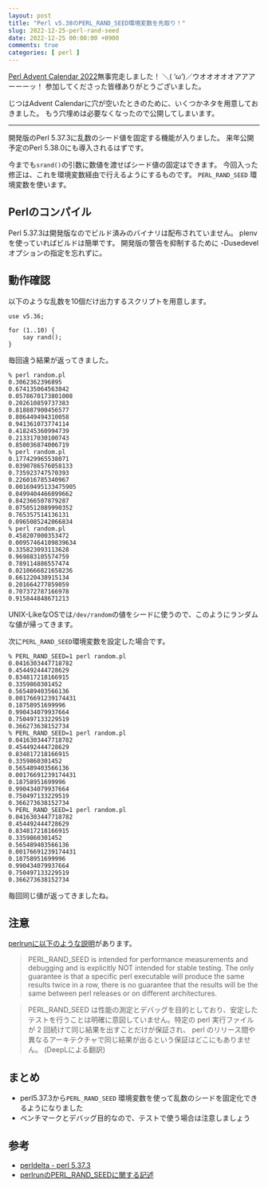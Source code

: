 ```yaml
---
layout: post
title: "Perl v5.38のPERL_RAND_SEED環境変数を先取り！"
slug: 2022-12-25-perl-rand-seed
date: 2022-12-25 00:00:00 +0900
comments: true
categories: [ perl ]
---
```


[Perl Advent Calendar 2022](https://qiita.com/advent-calendar/2022/perl)無事完走しました！
＼( ‘ω’)／ウオオオオオアアアーーーッ！
参加してくださった皆様ありがとうございました。

じつはAdvent Calendarに穴が空いたときのために、いくつかネタを用意しておきました。
もう穴埋めは必要なくなったので公開してしまいます。

-----

開発版のPerl 5.37.3に乱数のシード値を固定する機能が入りました。
来年公開予定のPerl 5.38.0にも導入されるはずです。

今までも`srand()`の引数に数値を渡せばシード値の固定はできます。
今回入った修正は、これを環境変数経由で行えるようにするものです。
`PERL_RAND_SEED` 環境変数を使います。

## Perlのコンパイル

Perl 5.37.3は開発版なのでビルド済みのバイナリは配布されていません。
plenvを使っていればビルドは簡単です。
開発版の警告を抑制するために -Dusedevelオプションの指定を忘れずに。

## 動作確認

以下のような乱数を10個だけ出力するスクリプトを用意します。

```
use v5.36;

for (1..10) {
    say rand();
}
```

毎回違う結果が返ってきました。

```
% perl random.pl
0.3062362396895
0.674135064563842
0.0578670173801008
0.202610859737383
0.818887900456577
0.806449494310058
0.941361073774114
0.418245360994739
0.213317030100743
0.850036874006719
% perl random.pl
0.177429965538071
0.0390786576058133
0.735923747570393
0.226016785340967
0.00169495133475905
0.0499404466099662
0.842366507879287
0.0750512089990352
0.765357514136131
0.0965085242066834
% perl random.pl
0.458207000353472
0.00957464109839634
0.335823093113628
0.969883105574759
0.789114886557474
0.0210666821658236
0.661220438915134
0.201664277859059
0.707372787166978
0.915844848671213
```

UNIX-LikeなOSでは`/dev/random`の値をシードに使うので、このようにランダムな値が帰ってきます。

次に`PERL_RAND_SEED`環境変数を設定した場合です。

```
% PERL_RAND_SEED=1 perl random.pl
0.0416303447718782
0.454492444728629
0.834817218166915
0.3359860301452
0.565489403566136
0.00176691239174431
0.18758951699996
0.990434079937664
0.750497133229519
0.366273638152734
% PERL_RAND_SEED=1 perl random.pl
0.0416303447718782
0.454492444728629
0.834817218166915
0.3359860301452
0.565489403566136
0.00176691239174431
0.18758951699996
0.990434079937664
0.750497133229519
0.366273638152734
% PERL_RAND_SEED=1 perl random.pl
0.0416303447718782
0.454492444728629
0.834817218166915
0.3359860301452
0.565489403566136
0.00176691239174431
0.18758951699996
0.990434079937664
0.750497133229519
0.366273638152734
```

毎回同じ値が返ってきましたね。

## 注意

[perlrunに以下のような説明](https://metacpan.org/release/NEILB/perl-5.37.3/view/pod/perlrun.pod#PERL_RAND_SEED)があります。

> PERL_RAND_SEED is intended for performance measurements and debugging and is explicitly NOT intended for stable testing. The only guarantee is that a specific perl executable will produce the same results twice in a row, there is no guarantee that the results will be the same between perl releases or on different architectures.

> PERL_RAND_SEED は性能の測定とデバッグを目的としており、安定したテストを行うことは明確に意図していません。特定の perl 実行ファイルが 2 回続けて同じ結果を出すことだけが保証され、 perl のリリース間や異なるアーキテクチャで同じ結果が出るという保証はどこにもありません。 (DeepLによる翻訳)

## まとめ

- perl5.37.3から`PERL_RAND_SEED` 環境変数を使って乱数のシードを固定化できるようになりました
- ベンチマークとデバッグ目的なので、テストで使う場合は注意しましょう

## 参考

- [perldelta - perl 5.37.3](https://metacpan.org/release/NEILB/perl-5.37.3/view/pod/perldelta.pod)
- [perlrunのPERL_RAND_SEEDに関する記述](https://metacpan.org/release/NEILB/perl-5.37.3/view/pod/perlrun.pod#PERL_RAND_SEED)
